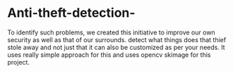# Anti-theft-detection-
To identify such problems, we created this initiative to improve our own security as well as that of our surrounds.
detect what things does that thief stole away and not just that it can also be customized as per your needs.
It uses really simple approach for this and uses opencv skimage for this project.

